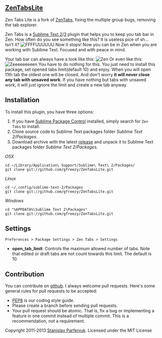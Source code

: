 ## [ZenTabsLite](https://github.com/gfreezy/ZenTabsLite)
Zen Tabs Lite is a fork of [ZenTabs](https://github.com/travmik/ZenTabs), fixing the multiple group bugs, removing the tab explorer.

Zen Tabs is a [Sublime Text 2](http://www.sublimetext.com/2)/[3](http://www.sublimetext.com/3) plugin that helps you to keep you tab bar in Zen.
How often do you see something like this? It is useless pice of sh... Isn't it?
![FFFFUUUUUU](https://dl.dropboxusercontent.com/u/22258694/ZenTabs/ZenTabs-FFUUU.jpg)
Now it stops!
Now you can be in Zen when you are working with Sublime Text.
Focused and with peace in mind.

Your tab bar can always have a look like this:
![Zen](https://dl.dropboxusercontent.com/u/22258694/ZenTabs/ZenTabs-10.jpg)
Or even like this:
![Zeeeeeeeeen](https://dl.dropboxusercontent.com/u/22258694/ZenTabs/ZenTabs-Zen.jpg)
You have to do nothing for this. You just need to install this package, set opened tabs limit(default 10) and enjoy.
When you will open 11th tab the oldest one will be closed. And don't worry __it will never close any tab with unsaved work__. If you have nothing but tabs with unsaved work, it will just ignore the limit and create a new tab anyway.

## Installation
To install this plugin, you have three options:
1. If you have [Sublime Package Control](http://wbond.net/sublime_packages/package_control) installed, simply search for `Zen Tabs` to install.
2. Clone source code to Sublime Text packages folder *Sublime Text 2/Packages*.
3. Download archive with the latest [release](https://github.com/gfreezy/ZenTabsLite/releases) and unpack it to Sublime Text packages folder *Sublime Text 2/Packages*.

*OSX*

    cd ~/Library/Application\ Support/Sublime\ Text\ 2/Packages/
    git clone git://github.com/gfreezy/ZenTabsLite.git

*Linux*

    cd ~/.config/sublime-text-2/Packages
    git clone git://github.com/gfreezy/ZenTabsLite.git

*Windows*

    cd "%APPDATA%\Sublime Text 2\Packages"
    git clone git://github.com/gfreezy/ZenTabsLite.git

## Settings
`Preferences > Package Settings > Zen Tabs > Settings`
* __open_tab_limit__: Controls the maximum allowed number of tabs.
Note that edited or draft tabs are not count towards this limit. The default is 10.

## Contribution
You can contribute on [github](https://github.com/gfreezy/ZenTabsLite).
I always welcome pull requests. Here's some general rules for pull requests to be accepted:
- [PEP8](http://www.python.org/dev/peps/pep-0008/) is our coding style guide.
- Please create a branch before sending pull requests.
- Your pull request should be atomic. That is, fix a bug or implementing a feature in one commit instead of multiple commit.    This is a recommendation, not a requirement.

Copyright 2011-2013 [Stanislav Parfeniuk](http://www.linkedin.com/in/stanislavparfeniuk). Licensed under the MIT License
